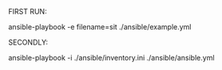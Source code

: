 FIRST RUN:

ansible-playbook -e filename=sit ./ansible/example.yml

SECONDLY:

ansible-playbook -i ./ansible/inventory.ini ./ansible/ansible.yml



